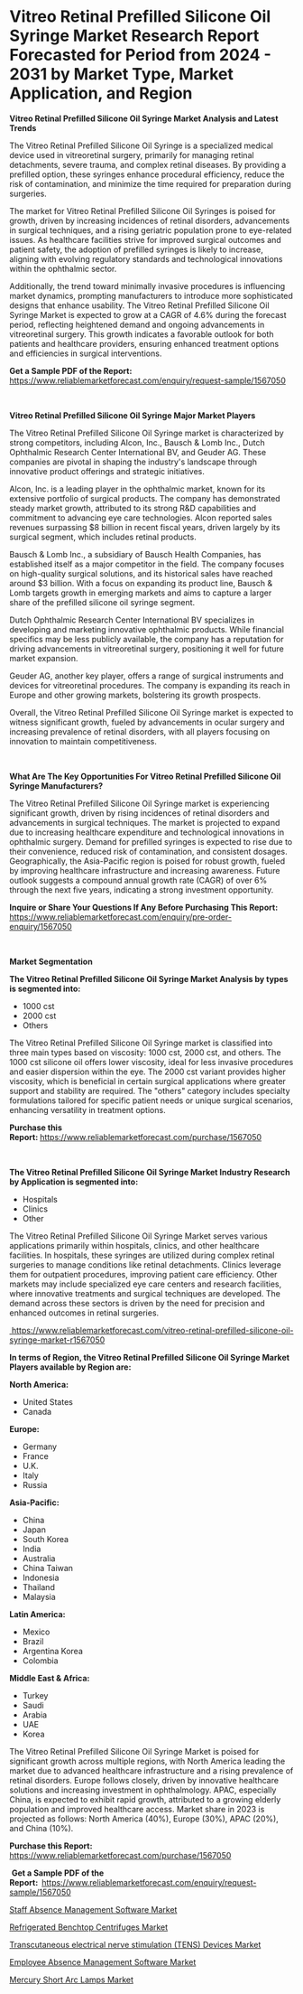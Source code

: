 <p><h1>Vitreo Retinal Prefilled Silicone Oil Syringe Market Research Report Forecasted for Period from 2024 -  2031 by Market Type, Market Application, and Region</h1></p><p><strong>Vitreo Retinal Prefilled Silicone Oil Syringe Market Analysis and Latest Trends</strong></p>
<p><p>The Vitreo Retinal Prefilled Silicone Oil Syringe is a specialized medical device used in vitreoretinal surgery, primarily for managing retinal detachments, severe trauma, and complex retinal diseases. By providing a prefilled option, these syringes enhance procedural efficiency, reduce the risk of contamination, and minimize the time required for preparation during surgeries.</p><p>The market for Vitreo Retinal Prefilled Silicone Oil Syringes is poised for growth, driven by increasing incidences of retinal disorders, advancements in surgical techniques, and a rising geriatric population prone to eye-related issues. As healthcare facilities strive for improved surgical outcomes and patient safety, the adoption of prefilled syringes is likely to increase, aligning with evolving regulatory standards and technological innovations within the ophthalmic sector. </p><p>Additionally, the trend toward minimally invasive procedures is influencing market dynamics, prompting manufacturers to introduce more sophisticated designs that enhance usability. The Vitreo Retinal Prefilled Silicone Oil Syringe Market is expected to grow at a CAGR of 4.6% during the forecast period, reflecting heightened demand and ongoing advancements in vitreoretinal surgery. This growth indicates a favorable outlook for both patients and healthcare providers, ensuring enhanced treatment options and efficiencies in surgical interventions.</p></p>
<p><strong>Get a Sample PDF of the Report:&nbsp;</strong> <a href="https://www.reliablemarketforecast.com/enquiry/request-sample/1567050">https://www.reliablemarketforecast.com/enquiry/request-sample/1567050</a></p>
<p>&nbsp;</p>
<p><strong>Vitreo Retinal Prefilled Silicone Oil Syringe Major Market Players</strong></p>
<p><p>The Vitreo Retinal Prefilled Silicone Oil Syringe market is characterized by strong competitors, including Alcon, Inc., Bausch & Lomb Inc., Dutch Ophthalmic Research Center International BV, and Geuder AG. These companies are pivotal in shaping the industry's landscape through innovative product offerings and strategic initiatives.</p><p>Alcon, Inc. is a leading player in the ophthalmic market, known for its extensive portfolio of surgical products. The company has demonstrated steady market growth, attributed to its strong R&D capabilities and commitment to advancing eye care technologies. Alcon reported sales revenues surpassing $8 billion in recent fiscal years, driven largely by its surgical segment, which includes retinal products.</p><p>Bausch & Lomb Inc., a subsidiary of Bausch Health Companies, has established itself as a major competitor in the field. The company focuses on high-quality surgical solutions, and its historical sales have reached around $3 billion. With a focus on expanding its product line, Bausch & Lomb targets growth in emerging markets and aims to capture a larger share of the prefilled silicone oil syringe segment.</p><p>Dutch Ophthalmic Research Center International BV specializes in developing and marketing innovative ophthalmic products. While financial specifics may be less publicly available, the company has a reputation for driving advancements in vitreoretinal surgery, positioning it well for future market expansion.</p><p>Geuder AG, another key player, offers a range of surgical instruments and devices for vitreoretinal procedures. The company is expanding its reach in Europe and other growing markets, bolstering its growth prospects.</p><p>Overall, the Vitreo Retinal Prefilled Silicone Oil Syringe market is expected to witness significant growth, fueled by advancements in ocular surgery and increasing prevalence of retinal disorders, with all players focusing on innovation to maintain competitiveness.</p></p>
<p>&nbsp;</p>
<p><strong>What Are The Key Opportunities For Vitreo Retinal Prefilled Silicone Oil Syringe Manufacturers?</strong></p>
<p><p>The Vitreo Retinal Prefilled Silicone Oil Syringe market is experiencing significant growth, driven by rising incidences of retinal disorders and advancements in surgical techniques. The market is projected to expand due to increasing healthcare expenditure and technological innovations in ophthalmic surgery. Demand for prefilled syringes is expected to rise due to their convenience, reduced risk of contamination, and consistent dosages. Geographically, the Asia-Pacific region is poised for robust growth, fueled by improving healthcare infrastructure and increasing awareness. Future outlook suggests a compound annual growth rate (CAGR) of over 6% through the next five years, indicating a strong investment opportunity.</p></p>
<p><strong>Inquire or Share Your Questions If Any Before Purchasing This Report:</strong> <a href="https://www.reliablemarketforecast.com/enquiry/pre-order-enquiry/1567050">https://www.reliablemarketforecast.com/enquiry/pre-order-enquiry/1567050</a></p>
<p>&nbsp;</p>
<p><strong>Market Segmentation</strong></p>
<p><strong>The Vitreo Retinal Prefilled Silicone Oil Syringe Market Analysis by types is segmented into:</strong></p>
<p><ul><li>1000 cst</li><li>2000 cst</li><li>Others</li></ul></p>
<p><p>The Vitreo Retinal Prefilled Silicone Oil Syringe market is classified into three main types based on viscosity: 1000 cst, 2000 cst, and others. The 1000 cst silicone oil offers lower viscosity, ideal for less invasive procedures and easier dispersion within the eye. The 2000 cst variant provides higher viscosity, which is beneficial in certain surgical applications where greater support and stability are required. The "others" category includes specialty formulations tailored for specific patient needs or unique surgical scenarios, enhancing versatility in treatment options.</p></p>
<p><strong>Purchase this Report:&nbsp;</strong><a href="https://www.reliablemarketforecast.com/purchase/1567050">https://www.reliablemarketforecast.com/purchase/1567050</a></p>
<p>&nbsp;</p>
<p><strong>The Vitreo Retinal Prefilled Silicone Oil Syringe Market Industry Research by Application is segmented into:</strong></p>
<p><ul><li>Hospitals</li><li>Clinics</li><li>Other</li></ul></p>
<p><p>The Vitreo Retinal Prefilled Silicone Oil Syringe Market serves various applications primarily within hospitals, clinics, and other healthcare facilities. In hospitals, these syringes are utilized during complex retinal surgeries to manage conditions like retinal detachments. Clinics leverage them for outpatient procedures, improving patient care efficiency. Other markets may include specialized eye care centers and research facilities, where innovative treatments and surgical techniques are developed. The demand across these sectors is driven by the need for precision and enhanced outcomes in retinal surgeries.</p></p>
<p><a href="https://www.reliablemarketforecast.com/vitreo-retinal-prefilled-silicone-oil-syringe-market-r1567050">&nbsp;https://www.reliablemarketforecast.com/vitreo-retinal-prefilled-silicone-oil-syringe-market-r1567050</a></p>
<p><strong>In terms of Region, the Vitreo Retinal Prefilled Silicone Oil Syringe Market Players available by Region are:</strong></p>
<p>
    <p> <strong> North America: </strong>
        <ul>
            <li>United States</li>
            <li>Canada</li>
        </ul>
        </p> 
    <p> <strong> Europe: </strong>
        <ul>
            <li>Germany</li>
            <li>France</li>
            <li>U.K.</li>
            <li>Italy</li>
            <li>Russia</li>
        </ul>
        </p> 
    <p> <strong> Asia-Pacific: </strong>
        <ul>
            <li>China</li>
            <li>Japan</li>
            <li>South Korea</li>
            <li>India</li>
            <li>Australia</li>
            <li>China Taiwan</li>
            <li>Indonesia</li>
            <li>Thailand</li>
            <li>Malaysia</li>
        </ul>
        </p> 
    <p> <strong> Latin America: </strong>
        <ul>
            <li>Mexico</li>
            <li>Brazil</li>
            <li>Argentina Korea</li>
            <li>Colombia</li>
        </ul>
        </p> 
    <p> <strong> Middle East & Africa: </strong>
        <ul>
            <li>Turkey</li>
            <li>Saudi</li>
            <li>Arabia</li>
            <li>UAE</li>
            <li>Korea</li>
        </ul>
    </p>
    </p>
<p><p>The Vitreo Retinal Prefilled Silicone Oil Syringe Market is poised for significant growth across multiple regions, with North America leading the market due to advanced healthcare infrastructure and a rising prevalence of retinal disorders. Europe follows closely, driven by innovative healthcare solutions and increasing investment in ophthalmology. APAC, especially China, is expected to exhibit rapid growth, attributed to a growing elderly population and improved healthcare access. Market share in 2023 is projected as follows: North America (40%), Europe (30%), APAC (20%), and China (10%).</p></p>
<p><strong>Purchase this Report: </strong><a href="https://www.reliablemarketforecast.com/purchase/1567050">https://www.reliablemarketforecast.com/purchase/1567050</a></p>
<p>&nbsp;<strong>Get a Sample PDF of the Report:&nbsp;&nbsp;</strong><a href="https://www.reliablemarketforecast.com/enquiry/request-sample/1567050">https://www.reliablemarketforecast.com/enquiry/request-sample/1567050</a></p>
<p><strong></strong></p>
<p><p><a href="https://www.linkedin.com/pulse/market-insights-global-staff-absence-management-software-oqyle?trackingId=I5vUkI3TQoKCjmzaDbcEbw%3D%3D">Staff Absence Management Software Market</a></p><p><a href="https://issuu.com/reportprime-2/docs/refrigerated-benchtop-centrifuges-m_00a8f911407ec6">Refrigerated Benchtop Centrifuges Market</a></p><p><a href="https://github.com/sofayahoo2023/Market-Research-Report-List-6/blob/main/transcutaneous-electrical-nerve-stimulation-tens-devices-market.md">Transcutaneous electrical nerve stimulation (TENS) Devices Market</a></p><p><a href="https://www.linkedin.com/pulse/global-employee-absence-management-software-market-sector2024--zme1e?trackingId=QBi7UhwNQX6Vo3X5dA%2B%2B1g%3D%3D">Employee Absence Management Software Market</a></p><p><a href="https://medium.com/@waughhelen/mercury-short-arc-lamps-market-growth-outlook-from-2024-to-2031-and-it-is-projecting-at-7-2-c642fe7358da?postPublishedType=repub">Mercury Short Arc Lamps Market</a></p></p>